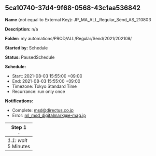 ## 5ca10740-37d4-9f68-0568-43c1aa536842

**Name** (not equal to External Key)**:** JP_MA_ALL_Regular_Send_AS_210803

**Description:** n/a

**Folder:** my automations/PROD/ALL/Regular/Send/2021/202108/

**Started by:** Schedule

**Status:** PausedSchedule

**Schedule:**

* Start: 2021-08-03 15:55:00 +09:00
* End: 2021-08-03 15:55:00 +09:00
* Timezone: Tokyo Standard Time
* Recurrance: run only once

**Notifications:**

* Complete: msd@directus.co.jp
* Error: ml_msd_digitalmark@e-mag.jp

| Step 1<br>_<small>-</small>_ |
| --- |
| _1.1: wait_<br>5 Minutes |
